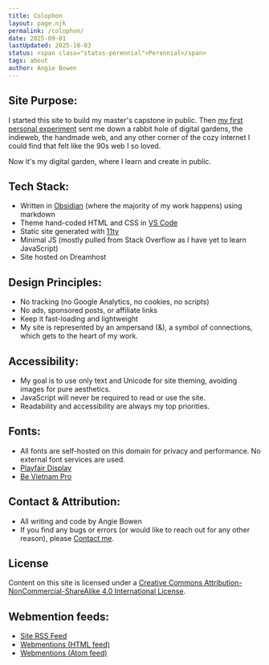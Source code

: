 ```yaml
---
title: Colophon
layout: page.njk
permalink: /colophon/
date: 2025-09-01
lastUpdated: 2025-10-03
status: <span class="status-perennial">Perennial</span>
tags: about
author: Angie Bowen
---
```


## Site Purpose:
I started this site to build my master's capstone in public. Then <a href="/experiment-01">my first personal experiment</a> sent me down a rabbit hole of digital gardens, the indieweb, the handmade web, and any other corner of the cozy internet I could find that felt like the 90s web I so loved.

Now it's my digital garden, where I learn and create in public.

## Tech Stack:
- Written in <a href="https://obsidian.md/">Obsidian</a> (where the majority of my work happens) using markdown
- Theme hand-coded HTML and CSS in <a href="https://code.visualstudio.com/">VS Code</a>
- Static site generated with <a href="https://www.11ty.dev/">11ty</a>
- Minimal JS (mostly pulled from Stack Overflow as I have yet to learn JavaScript)
- Site hosted on Dreamhost

## Design Principles:
- No tracking (no Google Analytics, no cookies, no scripts)
- No ads, sponsored posts, or affiliate links
- Keep it fast-loading and lightweight
- My site is represented by an ampersand (&), a symbol of connections, which gets to the heart of my work.

## Accessibility:
- My goal is to use only text and Unicode for site theming, avoiding images for pure aesthetics. 
- JavaScript will never be required to read or use the site.
- Readability and accessibility are always my top priorities.

## Fonts:
- All fonts are self-hosted on this domain for privacy and performance. No external font services are used.
- [Playfair Display](https://beautifulwebtype.com/playfair-display/)
- [Be Vietnam Pro](https://www.fontshare.com/fonts/beVietnam-pro)

## Contact & Attribution:
- All writing and code by Angie Bowen
- If you find any bugs or errors (or would like to reach out for any other reason), please <a href="mailto:angie@angiebowen.com">Contact me</a>.

## License
Content on this site is licensed under a [Creative Commons Attribution-NonCommercial-ShareAlike 4.0 International License](https://creativecommons.org/licenses/by-nc-sa/4.0/).

## Webmention feeds:
- <a href="/feed.xml">Site RSS Feed</a>
- <a href="https://webmention.io/api/mentions.html?token=Tyl2_EPOwiC0uThBvajGIg" rel="nofollow">Webmentions (HTML feed)</a>
- <a href="https://webmention.io/api/mentions.atom?token=Tyl2_EPOwiC0uThBvajGIg" rel="nofollow">Webmentions (Atom feed)</a>